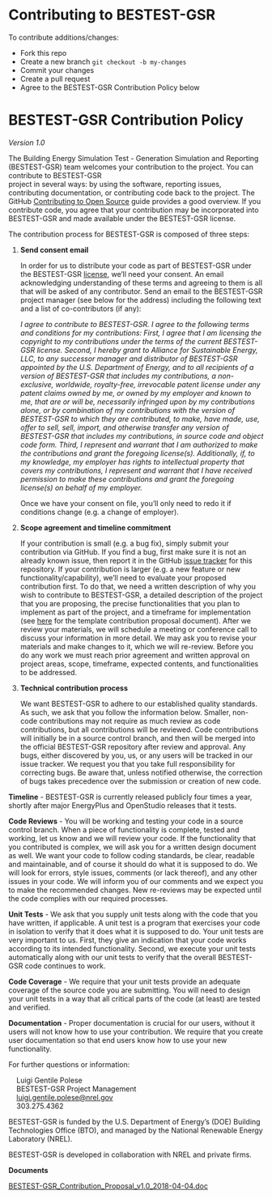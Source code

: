 # Contributing to BESTEST-GSR

To contribute additions/changes:

* Fork this repo
* Create a new branch `git checkout -b my-changes`
* Commit your changes
* Create a pull request
* Agree to the BESTEST-GSR Contribution Policy below

# BESTEST-GSR Contribution Policy
*Version 1.0*


The Building Energy Simulation Test - Generation Simulation and Reporting (BESTEST-GSR) team welcomes your contribution to the project. You can contribute to BESTEST-GSR  
project in several ways: by using the software, reporting issues, contributing documentation, or 
contributing code back to the project. The GitHub [Contributing to Open Source](https://opensource.guide/how-to-contribute/)
guide provides a good overview. If you contribute code, you agree that your contribution may be 
incorporated into BESTEST-GSR and made available under the BESTEST-GSR license.

The contribution process for BESTEST-GSR is composed of three steps:

1.	**Send consent email**

    In order for us to distribute your code as part of BESTEST-GSR under the BESTEST-GSR 
[license](../LICENSE.md), we’ll need 
your consent. An email acknowledging understanding of these terms and agreeing to them is
all that will be asked of any contributor. Send an email to the BESTEST-GSR project manager (see 
below for the address) including the following text and a list of co-contributors (if any):
        
    *I agree to contribute to BESTEST-GSR. I agree to the following terms and conditions for my 
contributions: First, I agree that I am licensing the copyright to my contributions under 
the terms of the current BESTEST-GSR license. Second, I hereby grant to Alliance for Sustainable 
Energy, LLC, to any successor manager and distributor of BESTEST-GSR appointed by the U.S. 
Department of Energy, and to all recipients of a version of BESTEST-GSR that includes my 
contributions, a non-exclusive, worldwide, royalty-free, irrevocable patent license under 
any patent claims owned by me, or owned by my employer and known to me, that are or will be,
necessarily infringed upon by my contributions alone, or by combination of my contributions 
with the version of BESTEST-GSR to which they are contributed, to make, have made, use, offer to 
sell, sell, import, and otherwise transfer any version of BESTEST-GSR that includes my 
contributions, in source code and object code form. Third, I represent and warrant that I 
am authorized to make the contributions and grant the foregoing license(s). Additionally, 
if, to my knowledge, my employer has rights to intellectual property that covers my 
contributions, I represent and warrant that I have received permission to make these 
contributions and grant the foregoing license(s) on behalf of my employer.*
        
    Once we have your consent on file, you’ll only need to redo it if conditions change (e.g. a 
change of employer).


2.	**Scope agreement and timeline commitment**

    If your contribution is small (e.g. a bug fix), simply submit your contribution via GitHub. 
If you find a bug, first make sure it is not an already known issue, then report it in the GitHub 
[issue tracker](../../../issues) for this repository. If your 
contribution is larger (e.g. a new feature or new functionality/capability), we’ll need to evaluate 
your proposed contribution first. To do that, we need a written description of why you wish to 
contribute to BESTEST-GSR, a detailed description of the project that you are proposing, the 
precise functionalities that you plan to implement as part of the project, and a timeframe for 
implementation (see [here](BESTEST-GSR_Contribution_Proposal_v1.0_2018-04-04.doc) for the template contribution proposal document). After 
we review your materials, we will schedule a meeting or conference call to discuss your 
information in more detail. We may ask you to revise your materials and make changes to it, 
which we will re-review. Before you do any work we must reach prior agreement and written 
approval on project areas, scope, timeframe, expected contents, and functionalities to be 
addressed. 

3.  **Technical contribution process**

    We want BESTEST-GSR to adhere to our established quality standards. As such, we ask that you follow 
the information below. Smaller, non-code contributions may not require as much review as code contributions, 
but all contributions will be reviewed. Code contributions will initially be in a source 
control branch, and then will be merged into the official BESTEST-GSR repository after review and 
approval. Any bugs, either discovered by you, us, or any users will be tracked in our issue 
tracker. We request you that you take full responsibility for correcting bugs. Be aware 
that, unless notified otherwise, the correction of bugs takes precedence over the 
submission or creation of new code.
        
**Timeline** - BESTEST-GSR is currently released publicly four times a year, shortly after major EnergyPlus and OpenStudio releases that it tests. 

**Code Reviews** - You will be working and testing your code in a source control branch. When a 
piece of functionality is complete, tested and working, let us know and we will review your code. 
If the functionality that you contributed is complex, we will ask you for a written design document 
as well. We want your code to follow coding standards, be clear, readable and maintainable, and of 
course it should do what it is supposed to do. We will look for errors, style issues, comments (or 
lack thereof), and any other issues in your code. We will inform you of our comments and we expect 
you to make the recommended changes. New re-reviews may be expected until the code complies with 
our required processes.

**Unit Tests** - We ask that you supply unit tests along with the code that you have written, if applicable. A 
unit test is a program that exercises your code in isolation to verify that it does what it is 
supposed to do. Your unit tests are very important to us. First, they give an indication that your 
code works according to its intended functionality. Second, we execute your unit tests 
automatically along with our unit tests to verify that the overall BESTEST-GSR code continues to work.

**Code Coverage** - We require that your unit tests provide an adequate coverage of the source code 
you are submitting. You will need to design your unit tests in a way that all critical parts of 
the code (at least) are tested and verified.

**Documentation** - Proper documentation is crucial for our users, without it users will not know 
how to use your contribution. We require that you create user documentation so that end users know 
how to use your new functionality.

For further questions or information:

&nbsp;&nbsp;&nbsp;&nbsp;Luigi Gentile Polese<br/>
&nbsp;&nbsp;&nbsp;&nbsp;BESTEST-GSR Project Management<br/>
&nbsp;&nbsp;&nbsp;&nbsp;luigi.gentile.polese@nrel.gov<br/>
&nbsp;&nbsp;&nbsp;&nbsp;303.275.4362<br/>
    
BESTEST-GSR is funded by the U.S. Department of Energy’s (DOE) Building Technologies Office (BTO), and 
managed by the National Renewable Energy Laboratory (NREL).

BESTEST-GSR is developed in collaboration with NREL and private firms.

**Documents**
 
[BESTEST-GSR_Contribution_Proposal_v1.0_2018-04-04.doc](BESTEST-GSR_Contribution_Proposal_v1.0_2018-04-04.doc)
